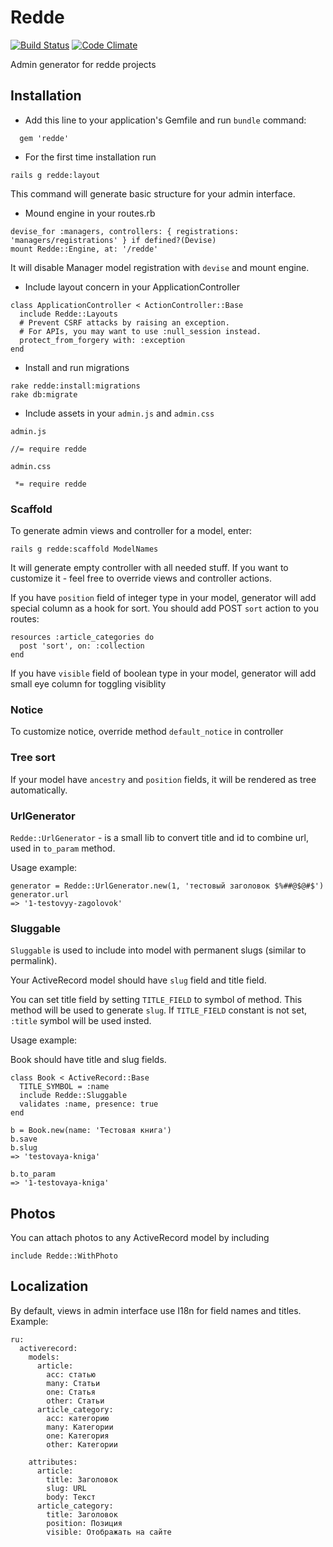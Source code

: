 # Redde
[![Build Status](https://secure.travis-ci.org/redde/redde.png)](http://travis-ci.org/redde/redde)
[![Code Climate](https://codeclimate.com/github/redde/redde.png)](https://codeclimate.com/github/redde/redde)

Admin generator for redde projects

## Installation

* Add this line to your application's Gemfile and run `bundle` command:

```
  gem 'redde'
```

* For the first time installation run

```
rails g redde:layout
```

This command will generate basic structure for your admin interface.

* Mound engine in your routes.rb

```
devise_for :managers, controllers: { registrations: 'managers/registrations' } if defined?(Devise)
mount Redde::Engine, at: '/redde'
```

It will disable Manager model registration with `devise` and mount engine.

* Include layout concern in your ApplicationController

```
class ApplicationController < ActionController::Base
  include Redde::Layouts
  # Prevent CSRF attacks by raising an exception.
  # For APIs, you may want to use :null_session instead.
  protect_from_forgery with: :exception
end
```

* Install and run migrations

```
rake redde:install:migrations
rake db:migrate
```

* Include assets in your `admin.js` and `admin.css`

`admin.js`

```
//= require redde
```

`admin.css`

```
 *= require redde
```

### Scaffold

To generate admin views and controller for a model, enter:

```
rails g redde:scaffold ModelNames
```
It will generate empty controller with all needed stuff. If you want to customize it - feel free to override views and controller actions.

If you have `position` field of integer type in your model, generator will add special column as a hook for sort.
You should add POST `sort` action to you routes:

```
resources :article_categories do
  post 'sort', on: :collection
end
```
If you have `visible` field of boolean type in your model, generator will add small eye column for toggling visiblity

### Notice

To customize notice, override method `default_notice` in controller

### Tree sort

If your model have `ancestry` and `position` fields, it will be rendered as tree automatically.

### UrlGenerator

`Redde::UrlGenerator` - is a small lib to convert title and id to combine url, used in `to_param` method.

Usage example:

    generator = Redde::UrlGenerator.new(1, 'тестовый заголовок $%##@$@#$')
    generator.url
    => '1-testovyy-zagolovok'

### Sluggable

`Sluggable` is used to include into model with permanent slugs (similar to permalink).

Your ActiveRecord model should have `slug` field and title field.

You can set title field by setting `TITLE_FIELD` to symbol of method. This method will be used to generate `slug`.
If `TITLE_FIELD` constant is not set, `:title` symbol will be used insted.

Usage example:

Book should have title and slug fields.

    class Book < ActiveRecord::Base
      TITLE_SYMBOL = :name
      include Redde::Sluggable
      validates :name, presence: true
    end

    b = Book.new(name: 'Тестовая книга')
    b.save
    b.slug
    => 'testovaya-kniga'

    b.to_param
    => '1-testovaya-kniga'

## Photos

You can attach photos to any ActiveRecord model by including

```
include Redde::WithPhoto
```

## Localization

By default, views in admin interface use I18n for field names and titles.
Example:

```
ru:
  activerecord:
    models:
      article:
        acc: статью
        many: Статьи
        one: Статья
        other: Статьи
      article_category:
        acc: категорию
        many: Категории
        one: Категория
        other: Категории

    attributes:
      article:
        title: Заголовок
        slug: URL
        body: Текст
      article_category:
        title: Заголовок
        position: Позиция
        visible: Отображать на сайте
```
